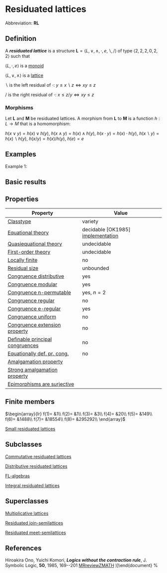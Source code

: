 # Residuated lattices

Abbreviation: **RL**

## Definition
A ***residuated lattice*** is a structure $\mathbf{L}=\langle L, \vee, \wedge, \cdot, e, \backslash, /\rangle$ of type $\langle
2,2,2,0,2,2\rangle$ such that

$\langle L, \cdot, e\rangle$ is a [monoid](monoids.md)

$\langle L, \vee, \wedge\rangle$ is a [lattice](lattices.md)

$\backslash$ is the left residual of $\cdot$: $y\leq x\backslash z\Longleftrightarrow xy\leq z$

$/$ is the right residual of $\cdot$: $x\leq z/y\Longleftrightarrow xy\leq z$

### Morphisms
Let $\mathbf{L}$ and $\mathbf{M}$ be residuated lattices. A morphism from $\mathbf{L}$ to $\mathbf{M}$ is a function $h:L\rightarrow M$ that is a
homomorphism: 

$h(x\vee y)=h(x)\vee h(y)$, $h(x\wedge y)=h(x)\wedge h(y)$, $h(x\cdot y)=h(x)\cdot h(y)$, $h(x\backslash
y)=h(x)\backslash h(y)$, $h(x/y)=h(x)/h(y)$, $h(e)=e$

## Examples
Example 1: 

## Basic results


## Properties


|Property|Value|
|---|---|
|[Classtype](classtype.md)                        |variety |
|[Equational theory](equational_theory.md)                |decidable [OK1985] [implementation](implementations.md) |
|[Quasiequational theory](quasiequational_theory.md)           |undecidable |
|[First-order theory](first-order_theory.md)               |undecidable |
|[Locally finite](locally_finite.md)                   |no |
|[Residual size](residual_size.md)                    |unbounded |
|[Congruence distributive](congruence_distributive.md)          |yes |
|[Congruence modular](congruence_modular.md)               |yes |
|[Congruence n-permutable](congruence_n-permutable.md)          |yes, $n=2$ |
|[Congruence regular](congruence_regular.md)               |no |
|[Congruence e-regular](congruence_e-regular.md)             |yes |
|[Congruence uniform](congruence_uniform.md)               |no |
|[Congruence extension property](congruence_extension_property.md)    |no |
|[Definable principal congruences](definable_principal_congruences.md)  |no |
|[Equationally def. pr. cong.](equationally_def._pr._cong..md)      |no |
|[Amalgamation property](amalgamation_property.md)            | |
|[Strong amalgamation property](strong_amalgamation_property.md)     | |
|[Epimorphisms are surjective](epimorphisms_are_surjective.md)      | |
## Finite members

$\begin{array}{lr}
f(1)= &1\\
f(2)= &1\\
f(3)= &3\\
f(4)= &20\\
f(5)= &149\\
f(6)= &1488\\
f(7)= &18554\\
f(8)= &295292\\
\end{array}$

[Small residuated lattices](small_residuated_lattices.md)


## Subclasses
[Commutative residuated lattices](commutative_residuated_lattices.md) 

[Distributive residuated lattices](distributive_residuated_lattices.md) 

[FL-algebras](fl-algebras.md) 

[Integral residuated lattices](integral_residuated_lattices.md) 

## Superclasses
[Multiplicative lattices](multiplicative_lattices.md) 

[Residuated join-semilattices](residuated_join-semilattices.md) 

[Residuated meet-semilattices](residuated_meet-semilattices.md) 


## References


Hiroakira Ono, Yuichi Komori, ***Logics without the contraction rule***,
J. Symbolic Logic, **50**, 1985, 169--201 [MRreview](mrreviews.md)[ZMATH](zmaths.md)
)]\end{document}
%</pre>

